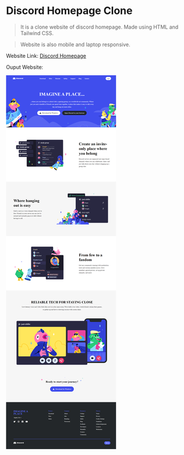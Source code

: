 # Discord Homepage Clone

> It is a clone website of discord homepage. Made using HTML and Tailwind CSS.

> Website is also mobile and laptop responsive.

Website Link: [Discord Homepage](https://main--gleeful-llama-5d18be.netlify.app/)

Ouput Website:

![Discord Clone Page](./images/output.png "Discord Website")